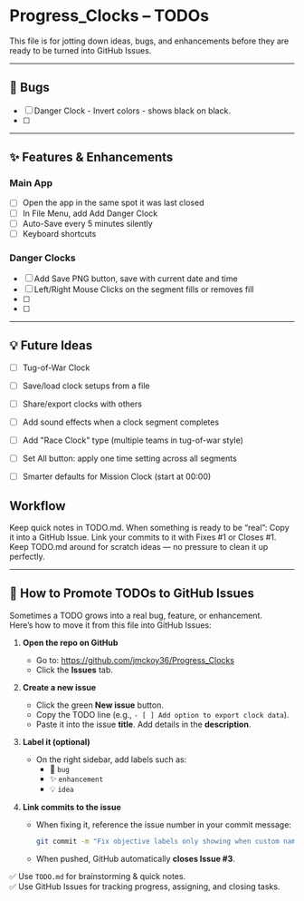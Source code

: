 # Progress_Clocks – TODOs

This file is for jotting down ideas, bugs, and enhancements before they are ready to be turned into GitHub Issues.

---

## 🐞 Bugs
- [ ] Danger Clock - Invert colors - shows black on black.
- [ ] 

---

## ✨ Features & Enhancements
### Main App
- [ ] Open the app in the same spot it was last closed
- [ ] In File Menu, add Add Danger Clock
- [ ] Auto-Save every 5 minutes silently
- [ ] Keyboard shortcuts

### Danger Clocks
- [ ] Add Save PNG button, save with current date and time
- [ ] Left/Right Mouse Clicks on the segment fills or removes fill
- [ ] 
- [ ] 

---

## 💡 Future Ideas
- [ ] Tug-of-War Clock
- [ ] Save/load clock setups from a file
- [ ] Share/export clocks with others
- [ ] Add sound effects when a clock segment completes
- [ ] Add "Race Clock" type (multiple teams in tug-of-war style)
- [ ] Set All button: apply one time setting across all segments
- [ ] Smarter defaults for Mission Clock (start at 00:00)


## Workflow
Keep quick notes in TODO.md.
When something is ready to be “real”:
Copy it into a GitHub Issue.
Link your commits to it with Fixes #1 or Closes #1.
Keep TODO.md around for scratch ideas — no pressure to clean it up perfectly.

---

## 🔄 How to Promote TODOs to GitHub Issues

Sometimes a TODO grows into a real bug, feature, or enhancement.  
Here’s how to move it from this file into GitHub Issues:

1. **Open the repo on GitHub**  
   - Go to: https://github.com/jmckoy36/Progress_Clocks  
   - Click the **Issues** tab.

2. **Create a new issue**  
   - Click the green **New issue** button.  
   - Copy the TODO line (e.g., `- [ ] Add option to export clock data`).  
   - Paste it into the issue **title**. Add details in the **description**.

3. **Label it (optional)**  
   - On the right sidebar, add labels such as:  
     - 🐞 `bug`  
     - ✨ `enhancement`  
     - 💡 `idea`

4. **Link commits to the issue**  
   - When fixing it, reference the issue number in your commit message:  
     ```bash
     git commit -m "Fix objective labels only showing when custom names are used (Fixes #3)"
     ```
   - When pushed, GitHub automatically **closes Issue #3**.

✅ Use `TODO.md` for brainstorming & quick notes.  
✅ Use GitHub Issues for tracking progress, assigning, and closing tasks.
